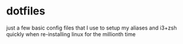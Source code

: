 # dotfiles
just a few basic config files that I use to setup my aliases and i3+zsh quickly when re-installing linux for the millionth time 
